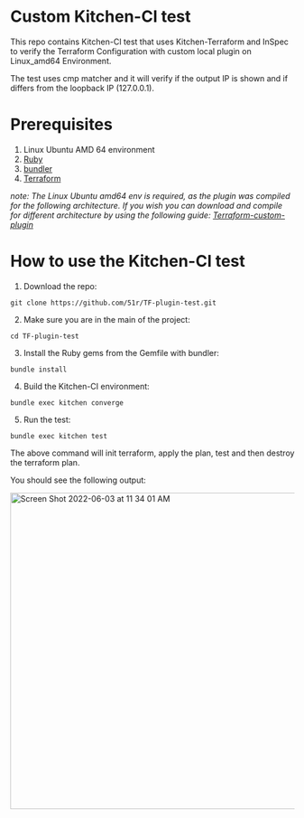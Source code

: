 # Custom Kitchen-CI test

This repo contains Kitchen-CI test that uses Kitchen-Terraform and InSpec to verify the Terraform Configuration with custom local plugin on Linux_amd64 Environment. 

The test uses cmp matcher and it will verify if the output IP is shown and if differs from the loopback IP (127.0.0.1). 

# Prerequisites

1. Linux Ubuntu AMD 64 environment
2. [Ruby](https://www.ruby-lang.org/en/downloads/)
3. [bundler](https://bundler.io/)
4. [Terraform](https://www.terraform.io/downloads)

*note: The Linux Ubuntu amd64 env is required, as the plugin was compiled for the following architecture. If you wish you can download and compile for different architecture by using the following guide: [Terraform-custom-plugin](https://github.com/51r/terraform-custom-plugin)*

# How to use the Kitchen-CI test

1. Download the repo: 
 ```
git clone https://github.com/51r/TF-plugin-test.git
 ```

2. Make sure you are in the main of the project:
```
cd TF-plugin-test
```

3. Install the Ruby gems from the Gemfile with bundler:
```
bundle install
```
4. Build the Kitchen-CI environment:
```
bundle exec kitchen converge
```

5. Run the test:

```
bundle exec kitchen test
```
The above command will init terraform, apply the plan, test and then destroy the terraform plan.

You should see the following output:

<img width="560" alt="Screen Shot 2022-06-03 at 11 34 01 AM" src="https://user-images.githubusercontent.com/52199951/171819187-f96cdc38-edc5-4693-b622-e782b693e6e7.png">
